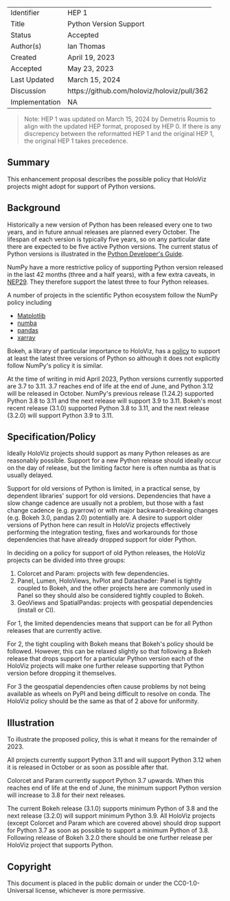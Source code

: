 <table>
<tr><td> Identifier </td><td> HEP 1 </td></tr>
<tr><td> Title </td><td> Python Version Support </td></tr>
<tr><td> Status </td><td> Accepted </td></tr>
<tr><td> Author(s) </td><td> Ian Thomas </td></tr>
<tr><td> Created </td><td> April 19, 2023</td></tr>
<tr><td> Accepted </td><td> May 23, 2023</td></tr>
<tr><td> Last Updated </td><td> March 15, 2024</td></tr>
<tr><td> Discussion </td><td> https://github.com/holoviz/holoviz/pull/362 </td></tr>
<tr><td> Implementation </td><td> NA </td></tr>
</table>


> Note: HEP 1 was updated on March 15, 2024 by Demetris Roumis to align with the updated HEP format, proposed by HEP 0. If there is any discrepency between the reformatted HEP 1 and the original HEP 1, the original HEP 1 takes precedence.


## Summary

This enhancement proposal describes the possible policy that HoloViz projects
might adopt for support of Python versions.

## Background

Historically a new version of Python has been released every one to two years,
and in future annual releases are planned every October. The lifespan of each
version is typically five years, so on any particular date there are expected
to be five active Python versions. The current status of Python versions is
illustrated in the
[Python Developer's Guide](https://devguide.python.org/versions).

NumPy have a more restrictive policy of supporting Python version released in
the last 42 months (three and a half years), with a few extra caveats, in
[NEP29](https://numpy.org/neps/nep-0029-deprecation_policy.html). They
therefore support the latest three to four Python releases.

A number of projects in the scientific Python ecosystem follow the NumPy policy
including

- [Matplotlib](https://matplotlib.org/stable/devel/min_dep_policy.html)
- [numba](https://numba.readthedocs.io/en/stable/release-notes.html#version-0-47-0-jan-2-2020)
- [pandas](https://pandas.pydata.org/pandas-docs/stable/development/policies.html)
- [xarray](https://xarray.pydata.org/en/v2023.04.0/getting-started-guide/installing.html#minimum-dependency-versions)

Bokeh, a library of particular importance to HoloViz, has a
[policy](https://github.com/bokeh/bokeh/wiki/BEP-9:-Downstream-Version-Support)
to support at least the latest three versions of Python so although it does not
explicitly follow NumPy's policy it is similar.

At the time of writing in mid April 2023, Python versions currently supported
are 3.7 to 3.11. 3.7 reaches end of life at the end of June, and Python 3.12
will be released in October. NumPy's previous release (1.24.2) supported Python
3.8 to 3.11 and the next release will support 3.9 to 3.11. Bokeh's most recent
release (3.1.0) supported Python 3.8 to 3.11, and the next release (3.2.0) will
support Python 3.9 to 3.11.

## Specification/Policy


Ideally HoloViz projects should support as many Python releases as are
reasonably possible. Support for a new Python release should ideally occur on
the day of release, but the limiting factor here is often numba as that is
usually delayed.

Support for old versions of Python is limited, in a practical sense, by
dependent libraries' support for old versions. Dependencies that have a slow
change cadence are usually not a problem, but those with a fast change cadence
(e.g. pyarrow) or with major backward-breaking changes (e.g. Bokeh 3.0, pandas
2.0) potentially are. A desire to support older versions of Python here can
result in HoloViz projects effectively performing the integration testing,
fixes and workarounds for those dependencies that have already dropped support
for older Python.

In deciding on a policy for support of old Python releases, the HoloViz
projects can be divided into three groups:

1. Colorcet and Param: projects with few dependencies.
2. Panel, Lumen, HoloViews, hvPlot and Datashader: Panel is tightly coupled to
Bokeh, and the other projects here are commonly used in Panel so they should
also be considered tightly coupled to Bokeh.
3. GeoViews and SpatialPandas: projects with geospatial dependencies (install
or CI).

For 1, the limited dependencies means that support can be for all Python
releases that are currently active.

For 2, the tight coupling with Bokeh means that Bokeh's policy should be
followed. However, this can be relaxed slightly so that following a Bokeh
release that drops support for a particular Python version each of the HoloViz
projects will make one further release supporting that Python version before
dropping it themselves.

For 3 the geospatial dependencies often cause problems by not being available
as wheels on PyPI and being difficult to resolve on conda. The HoloViz policy
should be the same as that of 2 above for uniformity.

## Illustration 

To illustrate the proposed policy, this is what it means for the remainder of
2023.

All projects currently support Python 3.11 and will support Python 3.12 when it
is released in October or as soon as possible after that.

Colorcet and Param currently support Python 3.7 upwards. When this reaches end
of life at the end of June, the minimum support Python version will increase to
3.8 for their next releases.

The current Bokeh release (3.1.0) supports minimum Python of 3.8 and the next
release (3.2.0) will support minimum Python 3.9. All HoloViz projects (except
Colorcet and Param which are covered above) should
drop support for Python 3.7 as soon as possible to support a minimum Python of
3.8. Following release of Bokeh 3.2.0 there should be one further release per
HoloViz project that supports Python.

## Copyright
This document is placed in the public domain or under the CC0-1.0-Universal license, whichever is more permissive.